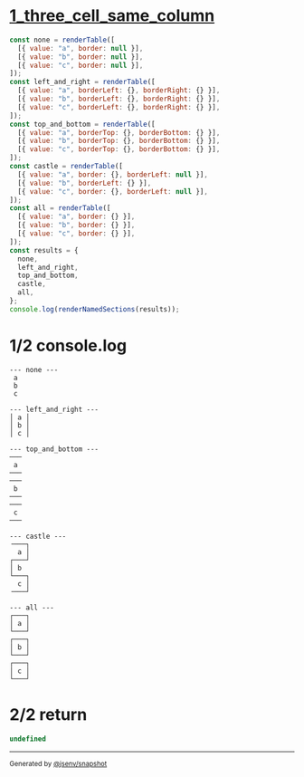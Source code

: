 # [1_three_cell_same_column](../../table_3_cells.test.mjs#L106)

```js
const none = renderTable([
  [{ value: "a", border: null }],
  [{ value: "b", border: null }],
  [{ value: "c", border: null }],
]);
const left_and_right = renderTable([
  [{ value: "a", borderLeft: {}, borderRight: {} }],
  [{ value: "b", borderLeft: {}, borderRight: {} }],
  [{ value: "c", borderLeft: {}, borderRight: {} }],
]);
const top_and_bottom = renderTable([
  [{ value: "a", borderTop: {}, borderBottom: {} }],
  [{ value: "b", borderTop: {}, borderBottom: {} }],
  [{ value: "c", borderTop: {}, borderBottom: {} }],
]);
const castle = renderTable([
  [{ value: "a", border: {}, borderLeft: null }],
  [{ value: "b", borderLeft: {} }],
  [{ value: "c", border: {}, borderLeft: null }],
]);
const all = renderTable([
  [{ value: "a", border: {} }],
  [{ value: "b", border: {} }],
  [{ value: "c", border: {} }],
]);
const results = {
  none,
  left_and_right,
  top_and_bottom,
  castle,
  all,
};
console.log(renderNamedSections(results));
```

# 1/2 console.log

```console
--- none ---
 a 
 b 
 c 

--- left_and_right ---
│ a │
│ b │
│ c │

--- top_and_bottom ---
───
 a 
───
───
 b 
───
───
 c 
───

--- castle ---
╶───┐
  a │
┌───┘
│ b  
└───┐
  c │
╶───┘

--- all ---
┌───┐
│ a │
└───┘
┌───┐
│ b │
└───┘
┌───┐
│ c │
└───┘

```

# 2/2 return

```js
undefined
```

---

<sub>
  Generated by <a href="https://github.com/jsenv/core/tree/main/packages/independent/snapshot">@jsenv/snapshot</a>
</sub>
